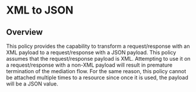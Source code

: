 # XML to JSON

## Overview

This policy provides the capability to transform a request/response with an XML payload 
to a request/response with a JSON payload. This policy assumes that the request/response 
payload is XML. Attempting to use it on a request/response with a non-XML payload will result in premature termination of the mediation flow. 
For the same reason, this policy cannot be attached multiple times to a resource since once it is used, the payload will be a JSON value.
